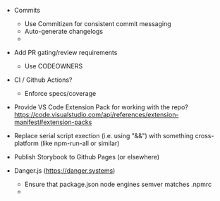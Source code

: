 - Commits

  - Use Commitizen for consistent commit messaging
  - Auto-generate changelogs
  -

- Add PR gating/review requirements
  - Use CODEOWNERS
- CI / Github Actions?
  - Enforce specs/coverage
- Provide VS Code Extension Pack for working with the repo? https://code.visualstudio.com/api/references/extension-manifest#extension-packs
- Replace serial script exection (i.e. using "&&") with something cross-platform (like npm-run-all or similar)
- Publish Storybook to Github Pages (or elsewhere)
- Danger.js (https://danger.systems)
  - Ensure that package.json node engines semver matches .npmrc
  -
